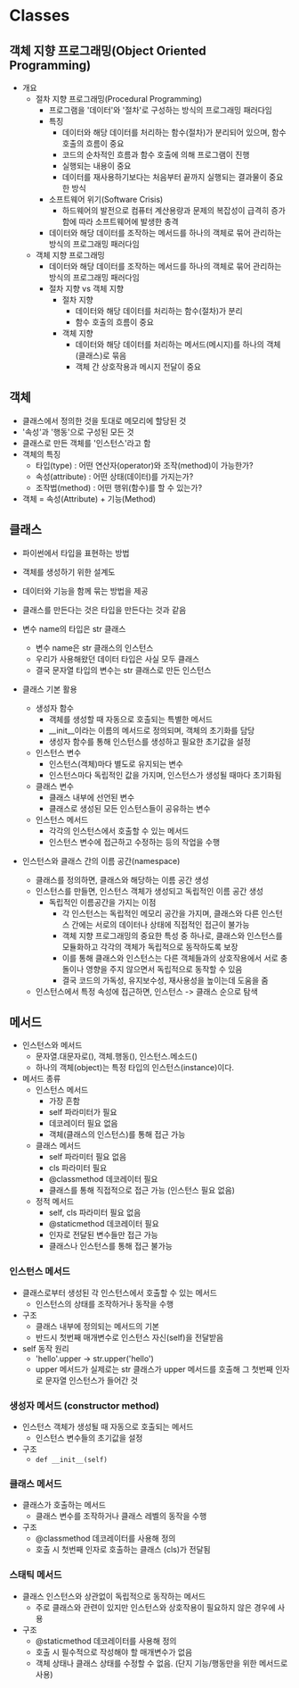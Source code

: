 # Classes


## 객체 지향 프로그래밍(Object Oriented Programming)
- 개요
    - 절차 지향 프로그래밍(Procedural Programming)
        - 프로그램을 '데이터'와 '절차'로 구성하는 방식의 프로그래밍 패러다임
        - 특징
            - 데이터와 해당 데이터를 처리하는 함수(절차)가 분리되어 있으며, 함수 호출의 흐름이 중요
            - 코드의 순차적인 흐름과 함수 호출에 의해 프로그램이 진행
            - 실행되는 내용이 중요
            - 데이터를 재사용하기보다는 처음부터 끝까지 실행되는 결과물이 중요한 방식
        - 소프트웨어 위기(Software Crisis)
            - 하드웨어의 발전으로 컴퓨터 계산용량과 문제의 복잡성이 급격히 증가함에 따라 소프트웨어에 발생한 충격
        - 데이터와 해당 데이터를 조작하는 메서드를 하나의 객체로 묶어 관리하는 방식의 프로그래밍 패러다임
    - 객체 지향 프로그래밍
        - 데이터와 해당 데이터를 조작하는 메서드를 하나의 객체로 묶어 관리하는 방식의 프로그래밍 패러다임
        - 절차 지향 vs 객체 지향
            - 절차 지향
                - 데이터와 해당 데이터를 처리하는 함수(절차)가 분리
                - 함수 호출의 흐름이 중요
            - 객체 지향
                - 데이터와 해당 데이터를 처리하는 메서드(메시지)를 하나의 객체(클래스)로 묶음
                - 객체 간 상호작용과 메시지 전달이 중요

## 객체
- 클래스에서 정의한 것을 토대로 메모리에 할당된 것
- '속성'과 '행동'으로 구성된 모든 것
- 클래스로 만든 객체를 '인스턴스'라고 함
- 객체의 특징
    - 타입(type) : 어떤 연산자(operator)와 조작(method)이 가능한가?
    - 속성(attribute) : 어떤 상태(데이터)를 가지는가?
    - 조작법(method) : 어떤 행위(함수)를 할 수 있는가?
- 객체 = 속성(Attribute) + 기능(Method)

## 클래스
- 파이썬에서 타입을 표현하는 방법
- 객체를 생성하기 위한 설계도
- 데이터와 기능을 함께 묶는 방법을 제공
- 클래스를 만든다는 것은 타입을 만든다는 것과 같음
- 변수 name의 타입은 str 클래스
    - 변수 name은 str 클래스의 인스턴스
    - 우리가 사용해왔던 데이터 타입은 사실 모두 클래스
    - 결국 문자열 타입의 변수는 str 클래스로 만든 인스턴스

- 클래스 기본 활용
    - 생성자 함수
        - 객체를 생성할 때 자동으로 호출되는 특별한 메서드
        - __init__이라는 이름의 메서드로 정의되며, 객체의 초기화를 담당
        - 생성자 함수를 통해 인스턴스를 생성하고 필요한 초기값을 설정
    - 인스턴스 변수
        - 인스턴스(객체)마다 별도로 유지되는 변수
        - 인스턴스마다 독립적인 값을 가지며, 인스턴스가 생성될 때마다 초기화됨
    - 클래스 변수
        - 클래스 내부에 선언된 변수
        - 클래스로 생성된 모든 인스턴스들이 공유하는 변수
    - 인스턴스 메서드
        - 각각의 인스턴스에서 호출할 수 있는 메서드
        - 인스턴스 변수에 접근하고 수정하는 등의 작업을 수행

- 인스턴스와 클래스 간의 이름 공간(namespace)
    - 클래스를 정의하면, 클래스와 해당하는 이름 공간 생성
    - 인스턴스를 만들면, 인스턴스 객체가 생성되고 독립적인 이름 공간 생성
        - 독립적인 이름공간을 가지는 이점
            - 각 인스턴스는 독립적인 메모리 공간을 가지며, 클래스와 다른 인스턴스 간에는 서로의 데이터나 상태에 직접적인 접근이 불가능
            - 객체 지향 프로그래밍의 중요한 특성 중 하나로, 클래스와 인스턴스를 모듈화하고 각각의 객체가 독립적으로 동작하도록 보장
            - 이를 통해 클래스와 인스턴스는 다른 객체들과의 상호작용에서 서로 충돌이나 영향을 주지 않으면서 독립적으로 동작할 수 있음
            - 결국 코드의 가독성, 유지보수성, 재사용성을 높이는데 도움을 줌
    - 인스턴스에서 특정 속성에 접근하면, 인스턴스 -> 클래스 순으로 탐색

## 메서드
- 인스턴스와 메서드
    - 문자열.대문자로(), 객체.행동(), 인스턴스.메소드()
    - 하나의 객체(object)는 특정 타입의 인스턴스(instance)이다.
- 메서드 종류
    - 인스턴스 메서드
        - 가장 흔함
        - self 파라미터가 필요
        - 데코레이터 필요 없음
        - 객체(클래스의 인스턴스)를 통해 접근 가능
    - 클래스 메서드
        - self 파라미터 필요 없음
        - cls 파라미터 필요
        - @classmethod 데코레이터 필요
        - 클래스를 통해 직접적으로 접근 가능 (인스턴스 필요 없음)
    - 정적 메서드
        - self, cls 파라미터 필요 없음
        - @staticmethod 데코레이터 필요
        - 인자로 전달된 변수들만 접근 가능
        - 클래스나 인스턴스를 통해 접근 불가능

### 인스턴스 메서드
- 클래스로부터 생성된 각 인스턴스에서 호출할 수 있는 메서드
    - 인스턴스의 상태를 조작하거나 동작을 수행
- 구조
    - 클래스 내부에 정의되는 메서드의 기본
    - 반드시 첫번째 매개변수로 인스턴스 자신(self)을 전달받음
- self 동작 원리
    - 'hello'.upper -> str.upper('hello')
    - upper 메서드가 실제로는 str 클래스가 upper 메서드를 호출해 그 첫번째 인자로 문자열 인스턴스가 들어간 것

### 생성자 메서드 (constructor method)
- 인스턴스 객체가 생성될 때 자동으로 호출되는 메서드
    - 인스턴스 변수들의 초기값을 설정
- 구조
    - `def __init__(self)`

### 클래스 메서드
- 클래스가 호출하는 메서드
    - 클래스 변수를 조작하거나 클래스 레벨의 동작을 수행
- 구조
    - @classmethod 데코레이터를 사용해 정의
    - 호출 시 첫번째 인자로 호출하는 클래스 (cls)가 전달됨

### 스태틱 메서드
- 클래스 인스턴스와 상관없이 독립적으로 동작하는 메서드
    - 주로 클래스와 관련이 있지만 인스턴스와 상호작용이 필요하지 않은 경우에 사용
- 구조
    - @staticmethod 데코레이터를 사용해 정의
    - 호출 시 필수적으로 작성해야 할 매개변수가 없음
    - 객체 상태나 클래스 상태를 수정할 수 없음. (단지 기능/행동만을 위한 메서드로 사용)
    